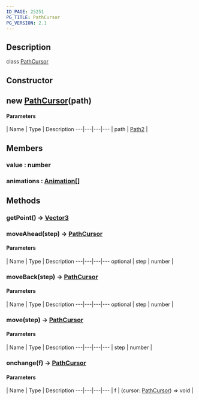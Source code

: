 ```yaml
---
ID_PAGE: 25251
PG_TITLE: PathCursor
PG_VERSION: 2.1
---
```

## Description

class [PathCursor](/classes/2.3/PathCursor)



## Constructor

##  new [PathCursor](/classes/2.3/PathCursor)(path)



#### Parameters
 | Name | Type | Description
---|---|---|---
 | path | [Path2](/classes/2.3/Path2) |   

## Members

### value : number



### animations : [Animation](/classes/2.3/Animation)[]



## Methods

### getPoint() &rarr; [Vector3](/classes/2.3/Vector3)


### moveAhead(step) &rarr; [PathCursor](/classes/2.3/PathCursor)



#### Parameters
 | Name | Type | Description
---|---|---|---
optional | step | number |   

### moveBack(step) &rarr; [PathCursor](/classes/2.3/PathCursor)



#### Parameters
 | Name | Type | Description
---|---|---|---
optional | step | number |   

### move(step) &rarr; [PathCursor](/classes/2.3/PathCursor)



#### Parameters
 | Name | Type | Description
---|---|---|---
 | step | number |   

### onchange(f) &rarr; [PathCursor](/classes/2.3/PathCursor)



#### Parameters
 | Name | Type | Description
---|---|---|---
 | f | (cursor: [PathCursor](/classes/2.3/PathCursor)) =&gt; void |   

